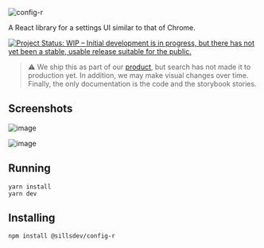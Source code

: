 ![config-r](https://user-images.githubusercontent.com/8448/147490475-b4d6d3bd-85a5-4ccd-941e-7f6926cc8089.png)

A React library for a settings UI similar to that of Chrome.

[![Project Status: WIP – Initial development is in progress, but there has not yet been a stable, usable release suitable for the public.](https://www.repostatus.org/badges/latest/wip.svg)](https://www.repostatus.org/#wip)

> :warning: We ship this as part of our [product](https://github.com/BloomBooks/BloomDesktop), but search has not made it to production yet. In addition, we may make visual changes over time. Finally, the only documentation is the code and the storybook stories.

## Screenshots

![image](https://user-images.githubusercontent.com/8448/147491213-140bf201-e4b0-4ff2-b8a8-ea8a1291ebae.png)

![image](https://user-images.githubusercontent.com/8448/147994050-d0087afc-db1f-4a88-9744-f93002535239.png)

## Running

```
yarn install
yarn dev
```

## Installing

```
npm install @sillsdev/config-r
```
